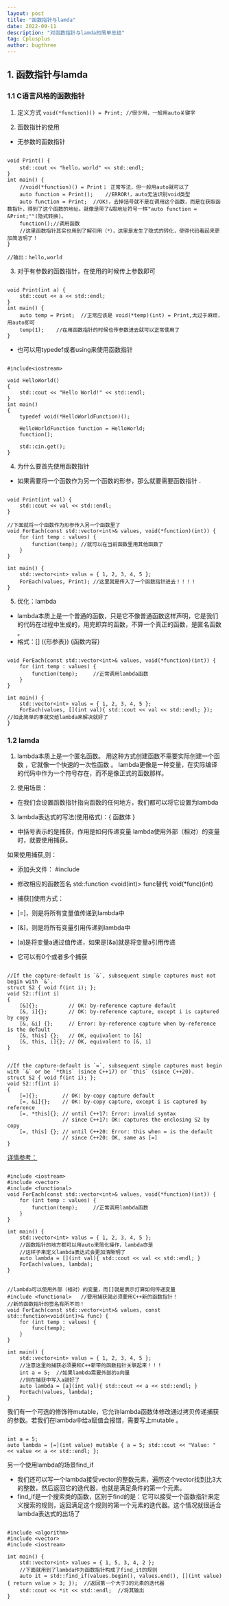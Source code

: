 ```yaml
---
layout: post
title: "函数指针与lamda"
date: 2022-09-11
description: "对函数指针与lamda的简单总结"
tag: Cplusplus
author: bugthree
---
```


## 1. 函数指针与lamda
### 1.1 C语言风格的函数指针
1. 定义方式
`void(*function)() = Print; //很少用，一般用auto关键字`

2. 函数指针的使用
- 无参数的函数指针

```

void Print() {
    std::cout << "hello，world" << std::endl;
}
int main() {
    //void(*function)() = Print； 正常写法，但一般用auto就可以了
    auto function = Print();    //ERROR!，auto无法识别void类型
    auto function = Print;  //OK!，去掉括号就不是在调用这个函数，而是在获取函数指针，得到了这个函数的地址。就像是带了&取地址符号一样"auto function = &Print;""(隐式转换)。
    function();//调用函数
    //这里函数指针其实也用到了解引用（*），这里是发生了隐式的转化，使得代码看起来更加简洁明了！
}

```

`//输出：hello,world`


3. 对于有参数的函数指针，在使用的时候传上参数即可

```

void Print(int a) {
    std::cout << a << std::endl;
}
int main() {
    auto temp = Print;  //正常应该是 void(*temp)(int) = Print,太过于麻烦，用auto即可
    temp(1);    //在用函数指针的时候也传参数进去就可以正常使用了
}

```

- 也可以用typedef或者using来使用函数指针 

```

#include<iostream>

void HelloWorld()
{
    std::cout << "Hello World!" << std::endl;
}
int main()
{
    typedef void(*HelloWorldFunction)(); 

    HelloWorldFunction function = HelloWorld;
    function();

    std::cin.get();
}

```

4. 为什么要首先使用函数指针
- 如果需要将一个函数作为另一个函数的形参，那么就要需要函数指针 .

```

void Print(int val) {
    std::cout << val << std::endl;
}

//下面就将一个函数作为形参传入另一个函数里了
void ForEach(const std::vector<int>& values, void(*function)(int)) {
    for (int temp : values) {
        function(temp); //就可以在当前函数里用其他函数了
    }
}

int main() {
    std::vector<int> valus = { 1, 2, 3, 4, 5 };
    ForEach(values, Print); //这里就是传入了一个函数指针进去！！！！
}

```

5. 优化：lambda
- lambda本质上是一个普通的函数，只是它不像普通函数这样声明，它是我们的代码在过程中生成的，用完即弃的函数，不算一个真正的函数，是匿名函数 。
- 格式：[] ({形参表}) {函数内容}

```

void ForEach(const std::vector<int>& values, void(*function)(int)) {
    for (int temp : values) {
        function(temp);     //正常调用lambda函数
    }
}

int main() {
    std::vector<int> valus = { 1, 2, 3, 4, 5 };
    ForEach(values, [](int val){ std::cout << val << std::endl; });     //如此简单的事就交给lambda来解决就好了
}

```

### 1.2 lamda

1. lambda本质上是一个匿名函数。 用这种方式创建函数不需要实际创建一个函数 ，它就像一个快速的一次性函数 。 lambda更像是一种变量，在实际编译的代码中作为一个符号存在，而不是像正式的函数那样。

2. 使用场景：
- 在我们会设置函数指针指向函数的任何地方，我们都可以将它设置为lambda 

3. lambda表达式的写法(使用格式)：[]( {参数表} ){ 函数体 }
- 中括号表示的是捕获，作用是如何传递变量 lambda使用外部（相对）的变量时，就要使用捕获。

如果使用捕获,则：
- 添加头文件： #include <functional>
- 修改相应的函数签名 std::function <void(int)> func替代 void(*func)(int)
- 捕获[]使用方式：

- [=]，则是将所有变量值传递到lambda中
- [&]，则是将所有变量引用传递到lambda中
- [a]是将变量a通过值传递，如果是[&a]就是将变量a引用传递
- 它可以有0个或者多个捕获 

```

//If the capture-default is `&`, subsequent simple captures must not begin with `&`.
struct S2 { void f(int i); };
void S2::f(int i)
{
    [&]{};          // OK: by-reference capture default
    [&, i]{};       // OK: by-reference capture, except i is captured by copy
    [&, &i] {};     // Error: by-reference capture when by-reference is the default
    [&, this] {};   // OK, equivalent to [&]
    [&, this, i]{}; // OK, equivalent to [&, i]
}


//If the capture-default is `=`, subsequent simple captures must begin with `&` or be `*this` (since C++17) or `this` (since C++20). 
struct S2 { void f(int i); };
void S2::f(int i)
{
    [=]{};        // OK: by-copy capture default
    [=, &i]{};    // OK: by-copy capture, except i is captured by reference
    [=, *this]{}; // until C++17: Error: invalid syntax
                  // since C++17: OK: captures the enclosing S2 by copy
    [=, this] {}; // until C++20: Error: this when = is the default
                  // since C++20: OK, same as [=]
}

```

[详情参考：](https://en.cppreference.com/w/cpp/language/lambda)

```

#include <iostream>
#include <vector>
#include <functional>
void ForEach(const std::vector<int>& values, void(*function)(int)) {
    for (int temp : values) {
        function(temp);     //正常调用lambda函数
    }
}

int main() {
    std::vector<int> valus = { 1, 2, 3, 4, 5 };
    //函数指针的地方都可以用auto来简化操作，lambda亦是
    //这样子来定义lambda表达式会更加清晰明了
    auto lambda = [](int val){ std::cout << val << std::endl; }
    ForEach(values, lambda);    
}

```

```

//lambda可以使用外部（相对）的变量，而[]就是表示打算如何传递变量
#include <functional>   //要用捕获就必须要用C++新的函数指针！
//新的函数指针的签名有所不同！
void ForEach(const std::vector<int>& values, const std::function<void(int)>& func) {
    for (int temp : values) {
        func(temp);     
    }
}

int main() {
    std::vector<int> valus = { 1, 2, 3, 4, 5 };
    //注意这里的捕获必须要和C++新带的函数指针关联起来！！！
    int a = 5;  //如果lambda需要外部的a向量
    //则在捕获中写入a就好了
    auto lambda = [a](int val){ std::cout << a << std::endl; }
    ForEach(values, lambda);    
}

```

我们有一个可选的修饰符mutable，它允许lambda函数体修改通过拷贝传递捕获的参数。若我们在lambda中给a赋值会报错，需要写上mutable 。

```

int a = 5;
auto lambda = [=](int value) mutable { a = 5; std::cout << "Value: " << value << a << std::endl; };

```

另一个使用lambda的场景find_if
- 我们还可以写一个lambda接受vector的整数元素，遍历这个vector找到比3大的整数，然后返回它的迭代器，也就是满足条件的第一个元素。
- find_if是一个搜索类的函数，区别于find的是：它可以接受一个函数指针来定义搜索的规则，返回满足这个规则的第一个元素的迭代器。这个情况就很适合lambda表达式的出场了 

```

#include <algorithm>
#include <vector>
#include <iostream>

int main() {
    std::vector<int> values = { 1, 5, 3, 4, 2 };
    //下面就用到了lambda作为函数指针构成了find_it的规则
    auto it = std::find_if(values.begin(), values.end(), [](int value) { return value > 3; });  //返回第一个大于3的元素的迭代器 
    std::cout << *it << std::endl;  //将其输出
}

```

